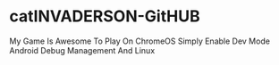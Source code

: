 # catINVADERSON-GitHUB 
My Game Is Awesome To Play On ChromeOS Simply Enable Dev Mode Android Debug Management And Linux
